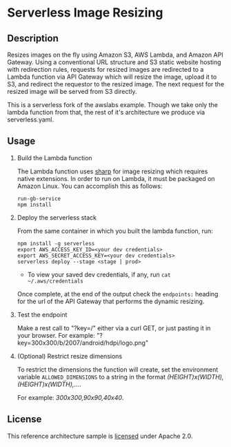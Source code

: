 # Serverless Image Resizing

## Description

Resizes images on the fly using Amazon S3, AWS Lambda, and Amazon API Gateway.
Using a conventional URL structure and S3 static website hosting with
redirection rules, requests for resized images are redirected to a Lambda
function via API Gateway which will resize the image, upload it to S3, and
redirect the requestor to the resized image. The next request for the resized
image will be served from S3 directly.

This is a serverless fork of the awslabs example. Though we take only the lambda
function from that, the rest of it's architecture we produce via serverless.yaml.

## Usage

1. Build the Lambda function

   The Lambda function uses [sharp][sharp] for image resizing which requires
   native extensions. In order to run on Lambda, it must be packaged on Amazon
   Linux. You can accomplish this as follows:

   ```
   run-gb-service
   npm install
   ```

2. Deploy the serverless stack

    From the same container in which you built the lambda function, run:
    ```
    npm install -g serverless
    export AWS_ACCESS_KEY_ID=<your dev credentials>
    export AWS_SECRET_ACCESS_KEY=<your dev credentials>
    serverless deploy --stage <stage | prod>
    ```
    - To view your saved dev credentials, if any, run `cat ~/.aws/credentials`

    Once complete, at the end of the output check the `endpoints:` heading
    for the url of the API Gateway that performs the dynamic resizing.

3. Test the endpoint

    Make a rest call to "<endpoint url from deploy output>?key=<dimensions>/<s3-image-path>"
    either via a curl GET, or just pasting it in your browser.
    For example: "<endpoint url from deploy output>?key=300x300/b/2007/android/hdpi/logo.png"

4. (Optional) Restrict resize dimensions

    To restrict the dimensions the function will create, set the environment
    variable `ALLOWED_DIMENSIONS` to a string in the format
    *(HEIGHT)x(WIDTH),(HEIGHT)x(WIDTH),...*.

    For example: *300x300,90x90,40x40*.

## License

This reference architecture sample is [licensed][license] under Apache 2.0.

[license]: LICENSE
[sharp]: https://github.com/lovell/sharp
[amazon-linux]: https://aws.amazon.com/blogs/compute/nodejs-packages-in-lambda/
[cli]: https://aws.amazon.com/cli/
